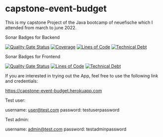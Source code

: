 # capstone-event-budget
This is my capstone Project of the Java bootcamp of neuefische which I attended from march to june 2022.


Sonar Badges for Backend

[![Quality Gate Status](https://sonarcloud.io/api/project_badges/measure?project=marlin-noethig_capstone-event-budget-backend&metric=alert_status)](https://sonarcloud.io/summary/new_code?id=marlin-noethig_capstone-event-budget-backend)
[![Coverage](https://sonarcloud.io/api/project_badges/measure?project=marlin-noethig_capstone-event-budget-backend&metric=coverage)](https://sonarcloud.io/summary/new_code?id=marlin-noethig_capstone-event-budget-backend)
[![Lines of Code](https://sonarcloud.io/api/project_badges/measure?project=marlin-noethig_capstone-event-budget-backend&metric=ncloc)](https://sonarcloud.io/summary/new_code?id=marlin-noethig_capstone-event-budget-backend)
[![Technical Debt](https://sonarcloud.io/api/project_badges/measure?project=marlin-noethig_capstone-event-budget-backend&metric=sqale_index)](https://sonarcloud.io/summary/new_code?id=marlin-noethig_capstone-event-budget-backend)

Sonar Badges for Frontend

[![Quality Gate Status](https://sonarcloud.io/api/project_badges/measure?project=marlin-noethig_capstone-event-budget-frontend&metric=alert_status)](https://sonarcloud.io/summary/new_code?id=marlin-noethig_capstone-event-budget-frontend)
[![Lines of Code](https://sonarcloud.io/api/project_badges/measure?project=marlin-noethig_capstone-event-budget-frontend&metric=ncloc)](https://sonarcloud.io/summary/new_code?id=marlin-noethig_capstone-event-budget-frontend)
[![Technical Debt](https://sonarcloud.io/api/project_badges/measure?project=marlin-noethig_capstone-event-budget-frontend&metric=sqale_index)](https://sonarcloud.io/summary/new_code?id=marlin-noethig_capstone-event-budget-frontend)




If you are interested in trying out the App, feel free to use the following link and credentials:

https://capstone-event-budget.herokuapp.com

Test user:

username: user@test.com
password: testuserpassword

Test admin:

username: admin@test.com
password: testadminpassword

